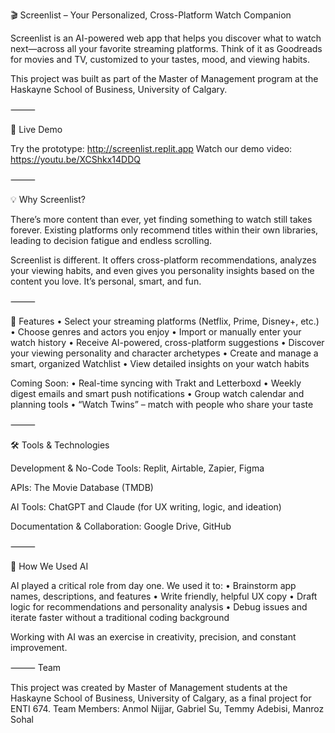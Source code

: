 🎬 Screenlist – Your Personalized, Cross-Platform Watch Companion

Screenlist is an AI-powered web app that helps you discover what to watch next—across all your favorite streaming platforms. Think of it as Goodreads for movies and TV, customized to your tastes, mood, and viewing habits.

This project was built as part of the Master of Management program at the Haskayne School of Business, University of Calgary.

⸻

🌟 Live Demo

Try the prototype: http://screenlist.replit.app
Watch our demo video: https://youtu.be/XCShkx14DDQ

⸻

💡 Why Screenlist?

There’s more content than ever, yet finding something to watch still takes forever. Existing platforms only recommend titles within their own libraries, leading to decision fatigue and endless scrolling.

Screenlist is different.
It offers cross-platform recommendations, analyzes your viewing habits, and even gives you personality insights based on the content you love. It’s personal, smart, and fun.

⸻

🚀 Features
	•	Select your streaming platforms (Netflix, Prime, Disney+, etc.)
	•	Choose genres and actors you enjoy
	•	Import or manually enter your watch history
	•	Receive AI-powered, cross-platform suggestions
	•	Discover your viewing personality and character archetypes
	•	Create and manage a smart, organized Watchlist
	•	View detailed insights on your watch habits

Coming Soon:
	•	Real-time syncing with Trakt and Letterboxd
	•	Weekly digest emails and smart push notifications
	•	Group watch calendar and planning tools
	•	“Watch Twins” – match with people who share your taste

⸻

🛠 Tools & Technologies

Development & No-Code Tools:
Replit, Airtable, Zapier, Figma

APIs:
The Movie Database (TMDB)

AI Tools:
ChatGPT and Claude (for UX writing, logic, and ideation)

Documentation & Collaboration:
Google Drive, GitHub

⸻

🧠 How We Used AI

AI played a critical role from day one. We used it to:
	•	Brainstorm app names, descriptions, and features
	•	Write friendly, helpful UX copy
	•	Draft logic for recommendations and personality analysis
	•	Debug issues and iterate faster without a traditional coding background

Working with AI was an exercise in creativity, precision, and constant improvement.

⸻
Team

This project was created by Master of Management students at the Haskayne School of Business, University of Calgary, as a final project for ENTI 674.
Team Members: Anmol Nijjar, Gabriel Su, Temmy Adebisi, Manroz Sohal 
